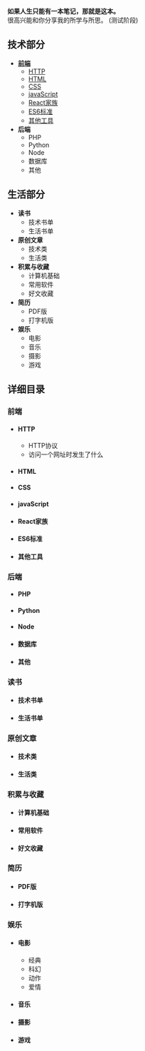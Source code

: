 **如果人生只能有一本笔记，那就是这本。**  
很高兴能和你分享我的所学与所思。
(测试阶段)
## 技术部分
- [**前端**](#前端)
	- [HTTP](#http)
	- [HTML](#html)
	- [CSS](#css)
	- [javaScript](#javascript)
	- [React家族](#react家族)
	- [ES6标准](#es6标准)
	- [其他工具](#其他工具)
- **后端**
	- PHP
	- Python
	- Node
	- 数据库
	- 其他


## 生活部分
- **读书**
	- 技术书单
	- 生活书单
- **原创文章**
	- 技术类
	- 生活类
- **积累与收藏**
	- 计算机基础
	- 常用软件
	- 好文收藏
- **简历**
	- PDF版
	- 打字机版
- **娱乐**
	- 电影
	- 音乐
	- 摄影
	- 游戏

## 详细目录
### 前端
- #### HTTP
	- HTTP协议
	- 访问一个网址时发生了什么
- #### HTML
- #### CSS
- #### javaScript
- #### React家族
- #### ES6标准
- #### 其他工具

### 后端
- #### PHP
- #### Python
- #### Node
- #### 数据库
- #### 其他

### 读书
- #### 技术书单
- #### 生活书单

### 原创文章
- #### 技术类
- #### 生活类

### 积累与收藏
- #### 计算机基础
- #### 常用软件
- #### 好文收藏

### 简历
- #### PDF版
- #### 打字机版

### 娱乐
- #### 电影
	- 经典
	- 科幻
	- 动作
	- 爱情
- #### 音乐
- #### 摄影
- #### 游戏
